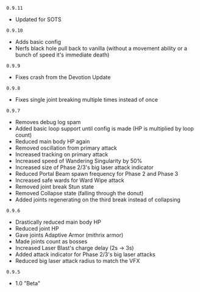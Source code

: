 `0.9.11`

- Updated for SOTS

`0.9.10`

- Adds basic config
- Nerfs black hole pull back to vanilla (without a movement ability or a bunch of speed it's immediate death)

`0.9.9`

- Fixes crash from the Devotion Update

`0.9.8`

- Fixes single joint breaking multiple times instead of once

`0.9.7`

- Removes debug log spam
- Added basic loop support until config is made (HP is multiplied by loop count)
- Reduced main body HP again
- Removed oscillation from primary attack
- Increased tracking on primary attack
- Increased speed of Wandering Singularity by 50%
- Increased size of Phase 2/3's big laser attack indicator
- Reduced Portal Beam spawn frequency for Phase 2 and Phase 3
- Increased safe wards for Ward Wipe attack
- Removed joint break Stun state
- Removed Collapse state (falling through the donut)
- Added joints regenerating on the third break instead of collapsing

`0.9.6`

- Drastically reduced main body HP
- Reduced joint HP
- Gave joints Adaptive Armor (mithrix armor)
- Made joints count as bosses
- Increased Laser Blast's charge delay (2s -> 3s)
- Added attack indicator for Phase 2/3's big laser attacks
- Reduced big laser attack radius to match the VFX

`0.9.5`

- 1.0 "Beta"
